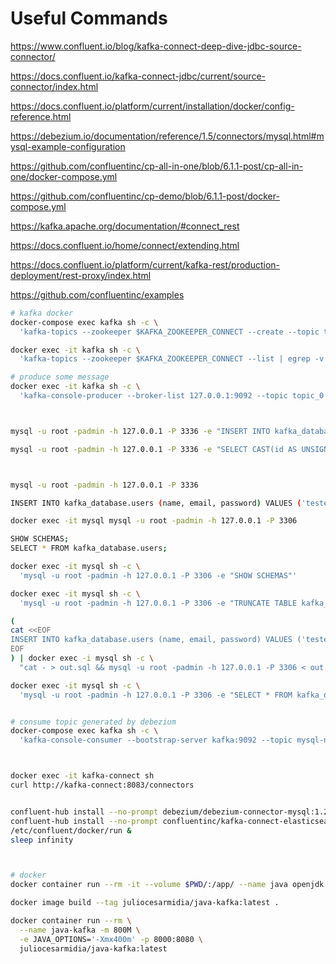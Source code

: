 # Useful Commands

<https://www.confluent.io/blog/kafka-connect-deep-dive-jdbc-source-connector/>

<https://docs.confluent.io/kafka-connect-jdbc/current/source-connector/index.html>

<https://docs.confluent.io/platform/current/installation/docker/config-reference.html>

<https://debezium.io/documentation/reference/1.5/connectors/mysql.html#mysql-example-configuration>

<https://github.com/confluentinc/cp-all-in-one/blob/6.1.1-post/cp-all-in-one/docker-compose.yml>

<https://github.com/confluentinc/cp-demo/blob/6.1.1-post/docker-compose.yml>

<https://kafka.apache.org/documentation/#connect_rest>

<https://docs.confluent.io/home/connect/extending.html>

<https://docs.confluent.io/platform/current/kafka-rest/production-deployment/rest-proxy/index.html>

<https://github.com/confluentinc/examples>

```bash
# kafka docker
docker-compose exec kafka sh -c \
  'kafka-topics --zookeeper $KAFKA_ZOOKEEPER_CONNECT --create --topic topic_0 --partitions 1 --replication-factor 1 --if-not-exists'

docker exec -it kafka sh -c \
  'kafka-topics --zookeeper $KAFKA_ZOOKEEPER_CONNECT --list | egrep -v "^_"'

# produce some message
docker exec -it kafka sh -c \
  'kafka-console-producer --broker-list 127.0.0.1:9092 --topic topic_0'



mysql -u root -padmin -h 127.0.0.1 -P 3336 -e "INSERT INTO kafka_database.users (name, email, password) VALUES ('teste_$RANDOM', 'teste_$RANDOM@mail.com', 'password-$RANDOM');"

mysql -u root -padmin -h 127.0.0.1 -P 3336 -e "SELECT CAST(id AS UNSIGNED) AS id, name, email, password, created_at, updated_at, deleted_at FROM kafka_database.users"



mysql -u root -padmin -h 127.0.0.1 -P 3336

INSERT INTO kafka_database.users (name, email, password) VALUES ('teste_1000', 'teste_1000@mail.com', 'password-1000');

docker exec -it mysql mysql -u root -padmin -h 127.0.0.1 -P 3306

SHOW SCHEMAS;
SELECT * FROM kafka_database.users;

docker exec -it mysql sh -c \
  'mysql -u root -padmin -h 127.0.0.1 -P 3306 -e "SHOW SCHEMAS"'

docker exec -it mysql sh -c \
  'mysql -u root -padmin -h 127.0.0.1 -P 3306 -e "TRUNCATE TABLE kafka_database.users"'

(
cat <<EOF
INSERT INTO kafka_database.users (name, email, password) VALUES ('teste_${RANDOM}', 'teste_${RANDOM}@mail.com', 'password-${RANDOM}')
EOF
) | docker exec -i mysql sh -c \
  "cat - > out.sql && mysql -u root -padmin -h 127.0.0.1 -P 3306 < out.sql"

docker exec -it mysql sh -c \
  'mysql -u root -padmin -h 127.0.0.1 -P 3306 -e "SELECT * FROM kafka_database.users"'


# consume topic generated by debezium
docker-compose exec kafka sh -c \
  'kafka-console-consumer --bootstrap-server kafka:9092 --topic mysql-namespace.kafka_database.users'



docker exec -it kafka-connect sh
curl http://kafka-connect:8083/connectors


confluent-hub install --no-prompt debezium/debezium-connector-mysql:1.2.2
confluent-hub install --no-prompt confluentinc/kafka-connect-elasticsearch:10.0.1
/etc/confluent/docker/run &
sleep infinity



# docker
docker container run --rm -it --volume $PWD/:/app/ --name java openjdk:12 sh

docker image build --tag juliocesarmidia/java-kafka:latest .

docker container run --rm \
  --name java-kafka -m 800M \
  -e JAVA_OPTIONS='-Xmx400m' -p 8000:8080 \
  juliocesarmidia/java-kafka:latest
```
